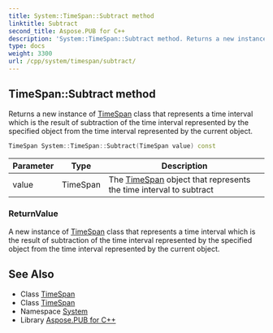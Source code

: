 ```yaml
---
title: System::TimeSpan::Subtract method
linktitle: Subtract
second_title: Aspose.PUB for C++
description: 'System::TimeSpan::Subtract method. Returns a new instance of TimeSpan class that represents a time interval which is the result of subtraction of the time interval represented by the specified object from the time interval represented by the current object in C++.'
type: docs
weight: 3300
url: /cpp/system/timespan/subtract/
---
```

## TimeSpan::Subtract method


Returns a new instance of [TimeSpan](../) class that represents a time interval which is the result of subtraction of the time interval represented by the specified object from the time interval represented by the current object.

```cpp
TimeSpan System::TimeSpan::Subtract(TimeSpan value) const
```


| Parameter | Type | Description |
| --- | --- | --- |
| value | TimeSpan | The [TimeSpan](../) object that represents the time interval to subtract |

### ReturnValue

A new instance of [TimeSpan](../) class that represents a time interval which is the result of subtraction of the time interval represented by the specified object from the time interval represented by the current object.

## See Also

* Class [TimeSpan](../)
* Class [TimeSpan](../)
* Namespace [System](../../)
* Library [Aspose.PUB for C++](../../../)
